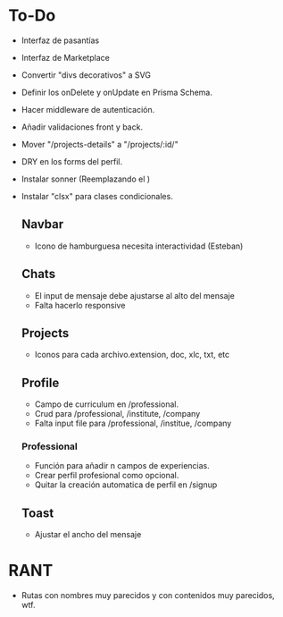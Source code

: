 # To-Do

- Interfaz de pasantías
- Interfaz de Marketplace
- Convertir "divs decorativos" a SVG
- Definir los onDelete y onUpdate en Prisma Schema.
- Hacer middleware de autenticación.
- Añadir validaciones front y back.
- Mover "/projects-details" a "/projects/:id/"
- DRY en los forms del perfil.
- Instalar sonner (Reemplazando el <Toast>)
- Instalar "clsx" para clases condicionales.

  ## Navbar

  - Icono de hamburguesa necesita interactividad (Esteban)

  ## Chats

  - El input de mensaje debe ajustarse al alto del mensaje
  - Falta hacerlo responsive

  ## Projects

  - Iconos para cada archivo.extension, doc, xlc, txt, etc

  ## Profile

  - Campo de curriculum en /professional.
  - Crud para /professional, /institute, /company
  - Falta input file para /professional, /institue, /company

  ### Professional

  - Función para añadir n campos de experiencias.
  - Crear perfil profesional como opcional.
  - Quitar la creación automatica de perfil en /signup

  ## Toast

  - Ajustar el ancho del mensaje  

# RANT

- Rutas con nombres muy parecidos y con contenidos muy parecidos, wtf.